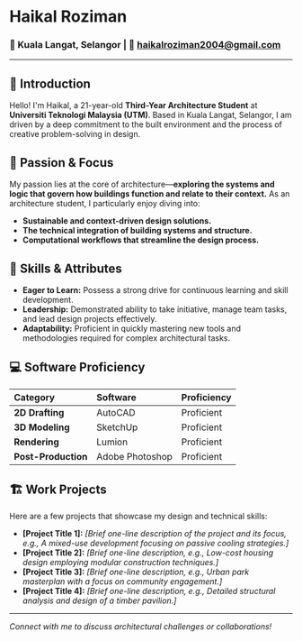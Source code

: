 # Haikal Roziman
### 📍 Kuala Langat, Selangor | 📧 haikalroziman2004@gmail.com
---

## 👋 Introduction

Hello! I'm Haikal, a 21-year-old **Third-Year Architecture Student** at **Universiti Teknologi Malaysia (UTM)**. Based in Kuala Langat, Selangor, I am driven by a deep commitment to the built environment and the process of creative problem-solving in design.

## 🌟 Passion & Focus

My passion lies at the core of architecture—**exploring the systems and logic that govern how buildings function and relate to their context.** As an architecture student, I particularly enjoy diving into:
* **Sustainable and context-driven design solutions.**
* **The technical integration of building systems and structure.**
* **Computational workflows that streamline the design process.**

## 🚀 Skills & Attributes

* **Eager to Learn:** Possess a strong drive for continuous learning and skill development.
* **Leadership:** Demonstrated ability to take initiative, manage team tasks, and lead design projects effectively.
* **Adaptability:** Proficient in quickly mastering new tools and methodologies required for complex architectural tasks.

## 💻 Software Proficiency

| Category | Software | Proficiency |
| :--- | :--- | :--- |
| **2D Drafting** | AutoCAD | Proficient |
| **3D Modeling** | SketchUp | Proficient |
| **Rendering** | Lumion | Proficient |
| **Post-Production**| Adobe Photoshop | Proficient |

## 🏗️ Work Projects

Here are a few projects that showcase my design and technical skills:
* **[Project Title 1]:** *[Brief one-line description of the project and its focus, e.g., A mixed-use development focusing on passive cooling strategies.]*
* **[Project Title 2]:** *[Brief one-line description, e.g., Low-cost housing design employing modular construction techniques.]*
* **[Project Title 3]:** *[Brief one-line description, e.g., Urban park masterplan with a focus on community engagement.]*
* **[Project Title 4]:** *[Brief one-line description, e.g., Detailed structural analysis and design of a timber pavilion.]*

***
*Connect with me to discuss architectural challenges or collaborations!*
